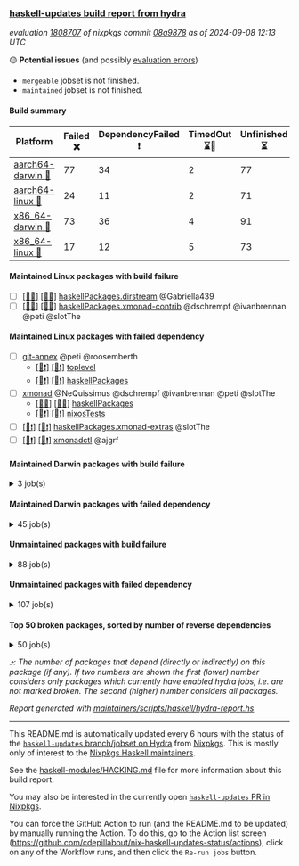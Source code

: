 ### [haskell-updates build report from hydra](https://hydra.nixos.org/jobset/nixpkgs/haskell-updates)
*evaluation [1808707](https://hydra.nixos.org/eval/1808707) of nixpkgs commit [08a9878](https://github.com/NixOS/nixpkgs/commits/08a9878b2318642580ad3f24d79387f318832824) as of 2024-09-08 12:13 UTC*

🟡 **Potential issues** (and possibly [evaluation errors](https://hydra.nixos.org/jobset/nixpkgs/haskell-updates))
  * `mergeable` jobset is not finished.
  * `maintained` jobset is not finished.

#### Build summary

 | Platform | Failed ❌ | DependencyFailed ❗ | TimedOut ⌛🚫 | Unfinished ⏳ | Success ✅ | 
 | --- | --- | --- | --- | --- | --- | 
 | [aarch64-darwin 🍏](https://hydra.nixos.org/eval/1808707?filter=.aarch64-darwin) | 77 | 34 | 2 | 77 | 6356 | 
 | [aarch64-linux 📱](https://hydra.nixos.org/eval/1808707?filter=.aarch64-linux) | 24 | 11 | 2 | 71 | 6504 | 
 | [x86_64-darwin 🍎](https://hydra.nixos.org/eval/1808707?filter=.x86_64-darwin) | 73 | 36 | 4 | 91 | 6354 | 
 | [x86_64-linux 🐧](https://hydra.nixos.org/eval/1808707?filter=.x86_64-linux) | 17 | 12 | 5 | 73 | 6547 | 
#### Maintained Linux packages with build failure
- [ ] [[📱❌]](https://hydra.nixos.org/build/271687691) [[🐧❌]](https://hydra.nixos.org/build/271687687) [haskellPackages.dirstream](https://hydra.nixos.org/eval/1808707?filter=haskellPackages.dirstream) @Gabriella439
- [ ] [[📱❌]](https://hydra.nixos.org/build/271469653) [[🐧❌]](https://hydra.nixos.org/build/271468611) [haskellPackages.xmonad-contrib](https://hydra.nixos.org/eval/1808707?filter=haskellPackages.xmonad-contrib) @dschrempf @ivanbrennan @peti @slotThe
#### Maintained Linux packages with failed dependency
- [ ] [git-annex](https://hydra.nixos.org/eval/1808707?filter=git-annex) @peti @roosemberth
  - [[📱❗]](https://hydra.nixos.org/build/271469977) [[🐧❗]](https://hydra.nixos.org/build/271469253) [toplevel](https://hydra.nixos.org/eval/1808707?filter=git-annex)
  - [[📱❗]](https://hydra.nixos.org/build/271471901) [[🐧❗]](https://hydra.nixos.org/build/271473175) [haskellPackages](https://hydra.nixos.org/eval/1808707?filter=haskellPackages.git-annex)
- [ ] [xmonad](https://hydra.nixos.org/eval/1808707?filter=xmonad) @NeQuissimus @dschrempf @ivanbrennan @peti @slotThe
  - [[📱✅]](https://hydra.nixos.org/build/271229737) [[🐧✅]](https://hydra.nixos.org/build/271243578) [haskellPackages](https://hydra.nixos.org/eval/1808707?filter=haskellPackages.xmonad)
  - [[📱❗]](https://hydra.nixos.org/build/271690544) [[🐧❗]](https://hydra.nixos.org/build/271690540) [nixosTests](https://hydra.nixos.org/eval/1808707?filter=nixosTests.xmonad)
- [ ] [[📱❗]](https://hydra.nixos.org/build/271471898) [[🐧❗]](https://hydra.nixos.org/build/271472752) [haskellPackages.xmonad-extras](https://hydra.nixos.org/eval/1808707?filter=haskellPackages.xmonad-extras) @slotThe
- [ ] [[📱❗]](https://hydra.nixos.org/build/271469127) [[🐧❗]](https://hydra.nixos.org/build/271469860) [xmonadctl](https://hydra.nixos.org/eval/1808707?filter=xmonadctl) @ajgrf
#### Maintained Darwin packages with build failure
<details><summary>3 job(s) </summary>

- [ ] [[🍏❌]](https://hydra.nixos.org/build/271687679) [[🍎❌]](https://hydra.nixos.org/build/271687666) [haskellPackages.dirstream](https://hydra.nixos.org/eval/1808707?filter=haskellPackages.dirstream) @Gabriella439
- [ ] [[🍏❌]](https://hydra.nixos.org/build/271538643) [[🍎❌]](https://hydra.nixos.org/build/271538639) [wstunnel](https://hydra.nixos.org/eval/1808707?filter=wstunnel) @NeverBehave @R-VdP
- [ ] [[🍏❌]](https://hydra.nixos.org/build/271472013) [[🍎❌]](https://hydra.nixos.org/build/271473890) [haskellPackages.xmonad-contrib](https://hydra.nixos.org/eval/1808707?filter=haskellPackages.xmonad-contrib) @dschrempf @ivanbrennan @peti @slotThe
</details>

#### Maintained Darwin packages with failed dependency
<details><summary>45 job(s) </summary>

- [ ] [cabal2nix](https://hydra.nixos.org/eval/1808707?filter=cabal2nix) @sternenseemann
  - [[🍏✅]](https://hydra.nixos.org/build/271670703) [[🍎✅]](https://hydra.nixos.org/build/271670680) [toplevel](https://hydra.nixos.org/eval/1808707?filter=cabal2nix)
  - [[🍏❗]](https://hydra.nixos.org/build/271469010) [[🍎✅]](https://hydra.nixos.org/build/271474621) [haskell.packages.ghc8107](https://hydra.nixos.org/eval/1808707?filter=haskell.packages.ghc8107.cabal2nix)
  - [[🍏❗]](https://hydra.nixos.org/build/271473652) [[🍎✅]](https://hydra.nixos.org/build/271468561) [haskell.packages.ghc902](https://hydra.nixos.org/eval/1808707?filter=haskell.packages.ghc902.cabal2nix)
  - [[🍏⏳]](https://hydra.nixos.org/build/271474317) [[🍎✅]](https://hydra.nixos.org/build/271470752) [haskell.packages.ghc925](https://hydra.nixos.org/eval/1808707?filter=haskell.packages.ghc925.cabal2nix)
  - [[🍏✅]](https://hydra.nixos.org/build/271468624) [[🍎✅]](https://hydra.nixos.org/build/271473217) [haskell.packages.ghc926](https://hydra.nixos.org/eval/1808707?filter=haskell.packages.ghc926.cabal2nix)
  - [[🍏✅]](https://hydra.nixos.org/build/271473741) [[🍎✅]](https://hydra.nixos.org/build/271473128) [haskell.packages.ghc927](https://hydra.nixos.org/eval/1808707?filter=haskell.packages.ghc927.cabal2nix)
  - [[🍏✅]](https://hydra.nixos.org/build/271474385) [[🍎✅]](https://hydra.nixos.org/build/271471704) [haskell.packages.ghc928](https://hydra.nixos.org/eval/1808707?filter=haskell.packages.ghc928.cabal2nix)
  - [[🍏✅]](https://hydra.nixos.org/build/271472302) [[🍎✅]](https://hydra.nixos.org/build/271471321) [haskell.packages.ghc945](https://hydra.nixos.org/eval/1808707?filter=haskell.packages.ghc945.cabal2nix)
  - [[🍏✅]](https://hydra.nixos.org/build/271474488) [[🍎✅]](https://hydra.nixos.org/build/271470519) [haskell.packages.ghc946](https://hydra.nixos.org/eval/1808707?filter=haskell.packages.ghc946.cabal2nix)
  - [[🍏✅]](https://hydra.nixos.org/build/271469843) [[🍎✅]](https://hydra.nixos.org/build/271474068) [haskell.packages.ghc947](https://hydra.nixos.org/eval/1808707?filter=haskell.packages.ghc947.cabal2nix)
  - [[🍏✅]](https://hydra.nixos.org/build/271470284) [[🍎✅]](https://hydra.nixos.org/build/271471574) [haskell.packages.ghc948](https://hydra.nixos.org/eval/1808707?filter=haskell.packages.ghc948.cabal2nix)
  - [[🍏✅]](https://hydra.nixos.org/build/271471250) [[🍎✅]](https://hydra.nixos.org/build/271472344) [haskell.packages.ghc963](https://hydra.nixos.org/eval/1808707?filter=haskell.packages.ghc963.cabal2nix)
  - [[🍏✅]](https://hydra.nixos.org/build/271473387) [[🍎✅]](https://hydra.nixos.org/build/271468786) [haskell.packages.ghc964](https://hydra.nixos.org/eval/1808707?filter=haskell.packages.ghc964.cabal2nix)
  - [[🍏✅]](https://hydra.nixos.org/build/271470015) [[🍎✅]](https://hydra.nixos.org/build/271472109) [haskell.packages.ghc965](https://hydra.nixos.org/eval/1808707?filter=haskell.packages.ghc965.cabal2nix)
  - [[🍏✅]](https://hydra.nixos.org/build/271472129) [[🍎✅]](https://hydra.nixos.org/build/271474273) [haskell.packages.ghc966](https://hydra.nixos.org/eval/1808707?filter=haskell.packages.ghc966.cabal2nix)
  - [[🍏✅]](https://hydra.nixos.org/build/271474283) [[🍎✅]](https://hydra.nixos.org/build/271473303) [haskell.packages.ghc981](https://hydra.nixos.org/eval/1808707?filter=haskell.packages.ghc981.cabal2nix)
  - [[🍏✅]](https://hydra.nixos.org/build/271472274) [[🍎✅]](https://hydra.nixos.org/build/271472427) [haskell.packages.ghc982](https://hydra.nixos.org/eval/1808707?filter=haskell.packages.ghc982.cabal2nix)
  - [[🍏✅]](https://hydra.nixos.org/build/271473143) [[🍎✅]](https://hydra.nixos.org/build/271474116) [haskellPackages](https://hydra.nixos.org/eval/1808707?filter=haskellPackages.cabal2nix)
- [ ] [[🍏❗]](https://hydra.nixos.org/build/271471222) [[🍎✅]](https://hydra.nixos.org/build/271473961) [elmPackages.elmi-to-json](https://hydra.nixos.org/eval/1808707?filter=elmPackages.elmi-to-json) @turboMaCk
- [ ] [git-annex](https://hydra.nixos.org/eval/1808707?filter=git-annex) @peti @roosemberth
  - [[🍏❗]](https://hydra.nixos.org/build/271471966) [[🍎❗]](https://hydra.nixos.org/build/271472573) [toplevel](https://hydra.nixos.org/eval/1808707?filter=git-annex)
  - [[🍏❗]](https://hydra.nixos.org/build/271471848) [[🍎❗]](https://hydra.nixos.org/build/271471095) [haskellPackages](https://hydra.nixos.org/eval/1808707?filter=haskellPackages.git-annex)
- [ ] [weeder](https://hydra.nixos.org/eval/1808707?filter=weeder) @maralorn
  - [[🍏❗]](https://hydra.nixos.org/build/271217956) [[🍎✅]](https://hydra.nixos.org/build/271223878) [haskell.packages.ghc8107](https://hydra.nixos.org/eval/1808707?filter=haskell.packages.ghc8107.weeder)
  - [[🍏❗]](https://hydra.nixos.org/build/271229056) [[🍎✅]](https://hydra.nixos.org/build/271226187) [haskell.packages.ghc902](https://hydra.nixos.org/eval/1808707?filter=haskell.packages.ghc902.weeder)
  - [[🍏✅]](https://hydra.nixos.org/build/271233681) [[🍎✅]](https://hydra.nixos.org/build/271240260) [haskell.packages.ghc925](https://hydra.nixos.org/eval/1808707?filter=haskell.packages.ghc925.weeder)
  - [[🍏✅]](https://hydra.nixos.org/build/271223528) [[🍎✅]](https://hydra.nixos.org/build/271242783) [haskell.packages.ghc926](https://hydra.nixos.org/eval/1808707?filter=haskell.packages.ghc926.weeder)
  - [[🍏✅]](https://hydra.nixos.org/build/271237945) [[🍎✅]](https://hydra.nixos.org/build/271233167) [haskell.packages.ghc927](https://hydra.nixos.org/eval/1808707?filter=haskell.packages.ghc927.weeder)
  - [[🍏✅]](https://hydra.nixos.org/build/271225808) [[🍎✅]](https://hydra.nixos.org/build/271219427) [haskell.packages.ghc928](https://hydra.nixos.org/eval/1808707?filter=haskell.packages.ghc928.weeder)
  - [[🍏✅]](https://hydra.nixos.org/build/271219216) [[🍎✅]](https://hydra.nixos.org/build/271224765) [haskell.packages.ghc945](https://hydra.nixos.org/eval/1808707?filter=haskell.packages.ghc945.weeder)
  - [[🍏✅]](https://hydra.nixos.org/build/271218201) [[🍎✅]](https://hydra.nixos.org/build/271218957) [haskell.packages.ghc946](https://hydra.nixos.org/eval/1808707?filter=haskell.packages.ghc946.weeder)
  - [[🍏✅]](https://hydra.nixos.org/build/271244651) [[🍎✅]](https://hydra.nixos.org/build/271222808) [haskell.packages.ghc947](https://hydra.nixos.org/eval/1808707?filter=haskell.packages.ghc947.weeder)
  - [[🍏✅]](https://hydra.nixos.org/build/271230244) [[🍎✅]](https://hydra.nixos.org/build/271224480) [haskell.packages.ghc948](https://hydra.nixos.org/eval/1808707?filter=haskell.packages.ghc948.weeder)
  - [[🍏✅]](https://hydra.nixos.org/build/271222589) [[🍎✅]](https://hydra.nixos.org/build/271227764) [haskell.packages.ghc963](https://hydra.nixos.org/eval/1808707?filter=haskell.packages.ghc963.weeder)
  - [[🍏✅]](https://hydra.nixos.org/build/271239470) [[🍎✅]](https://hydra.nixos.org/build/271242041) [haskell.packages.ghc964](https://hydra.nixos.org/eval/1808707?filter=haskell.packages.ghc964.weeder)
  - [[🍏✅]](https://hydra.nixos.org/build/271240778) [[🍎✅]](https://hydra.nixos.org/build/271236458) [haskell.packages.ghc965](https://hydra.nixos.org/eval/1808707?filter=haskell.packages.ghc965.weeder)
  - [[🍏✅]](https://hydra.nixos.org/build/271236562) [[🍎✅]](https://hydra.nixos.org/build/271243913) [haskell.packages.ghc966](https://hydra.nixos.org/eval/1808707?filter=haskell.packages.ghc966.weeder)
  - [[🍏✅]](https://hydra.nixos.org/build/271472941) [[🍎✅]](https://hydra.nixos.org/build/271472569) [haskell.packages.ghc981](https://hydra.nixos.org/eval/1808707?filter=haskell.packages.ghc981.weeder)
  - [[🍏✅]](https://hydra.nixos.org/build/271470891) [[🍎✅]](https://hydra.nixos.org/build/271470581) [haskell.packages.ghc982](https://hydra.nixos.org/eval/1808707?filter=haskell.packages.ghc982.weeder)
  - [[🍏✅]](https://hydra.nixos.org/build/271222577) [[🍎✅]](https://hydra.nixos.org/build/271244472) [haskellPackages](https://hydra.nixos.org/eval/1808707?filter=haskellPackages.weeder)
- [ ] [xmonad](https://hydra.nixos.org/eval/1808707?filter=xmonad) @NeQuissimus @dschrempf @ivanbrennan @peti @slotThe
  - [[🍏✅]](https://hydra.nixos.org/build/271239733) [[🍎✅]](https://hydra.nixos.org/build/271231944) [haskellPackages](https://hydra.nixos.org/eval/1808707?filter=haskellPackages.xmonad)
  - [[🍏⏳]](https://hydra.nixos.org/build/271690545) [[🍎❗]](https://hydra.nixos.org/build/271690543) [nixosTests](https://hydra.nixos.org/eval/1808707?filter=nixosTests.xmonad)
- [ ] [[🍏❗]](https://hydra.nixos.org/build/271470917) [[🍎❗]](https://hydra.nixos.org/build/271469734) [xmonadctl](https://hydra.nixos.org/eval/1808707?filter=xmonadctl) @ajgrf
</details>

#### Unmaintained packages with build failure
<details><summary>88 job(s) </summary>

- [ ] [[🍏✅]](https://hydra.nixos.org/build/271219233) [[📱✅]](https://hydra.nixos.org/build/271240604) [[🍎❌]](https://hydra.nixos.org/build/271244176) [[🐧✅]](https://hydra.nixos.org/build/271229033) [haskellPackages.iconv](https://hydra.nixos.org/eval/1808707?filter=haskellPackages.iconv)  ⤴️ 4 | 16
- [ ] [[🍏❌]](https://hydra.nixos.org/build/271227241) [[📱✅]](https://hydra.nixos.org/build/271226383) [[🍎❌]](https://hydra.nixos.org/build/271234868) [[🐧✅]](https://hydra.nixos.org/build/271218869) [haskellPackages.llvm-tf](https://hydra.nixos.org/eval/1808707?filter=haskellPackages.llvm-tf)  ⤴️ 3 | 6
- [ ] [[🍏❌]](https://hydra.nixos.org/build/271237880) [[📱✅]](https://hydra.nixos.org/build/271227210) [[🍎❌]](https://hydra.nixos.org/build/271238369) [[🐧✅]](https://hydra.nixos.org/build/271220320) [haskellPackages.pipes-zlib](https://hydra.nixos.org/eval/1808707?filter=haskellPackages.pipes-zlib)  ⤴️ 2 | 8
- [ ] [[🍏❌]](https://hydra.nixos.org/build/271236955) [[📱✅]](https://hydra.nixos.org/build/271218801) [[🍎❌]](https://hydra.nixos.org/build/271227276) [[🐧✅]](https://hydra.nixos.org/build/271231653) [haskellPackages.lbfgs](https://hydra.nixos.org/eval/1808707?filter=haskellPackages.lbfgs)  ⤴️ 2 | 3
- [ ] [[🍏❌]](https://hydra.nixos.org/build/271243692) [[📱✅]](https://hydra.nixos.org/build/271223221) [[🍎❌]](https://hydra.nixos.org/build/271229721) [[🐧✅]](https://hydra.nixos.org/build/271219993) [haskellPackages.HsSyck](https://hydra.nixos.org/eval/1808707?filter=haskellPackages.HsSyck)  ⤴️ 1 | 10
- [ ] [[🍏✅]](https://hydra.nixos.org/build/271239265) [[📱✅]](https://hydra.nixos.org/build/271230757) [[🍎❌]](https://hydra.nixos.org/build/271232961) [[🐧⌛🚫]](https://hydra.nixos.org/build/271219100) [haskellPackages.invertible](https://hydra.nixos.org/eval/1808707?filter=haskellPackages.invertible)  ⤴️ 1 | 5
- [ ] [[🍏❌]](https://hydra.nixos.org/build/271237658) [[📱✅]](https://hydra.nixos.org/build/271240134) [[🍎❌]](https://hydra.nixos.org/build/271220558) [[🐧✅]](https://hydra.nixos.org/build/271227649) [haskellPackages.error-codes](https://hydra.nixos.org/eval/1808707?filter=haskellPackages.error-codes)  ⤴️ 1 | 3
- [ ] [[🍏❌]](https://hydra.nixos.org/build/271687671) [[📱❌]](https://hydra.nixos.org/build/271687683) [[🍎❌]](https://hydra.nixos.org/build/271687674) [[🐧❌]](https://hydra.nixos.org/build/271687697) [haskellPackages.anansi](https://hydra.nixos.org/eval/1808707?filter=haskellPackages.anansi)  ⤴️ 1 | 2
- [ ] [[🍏❌]](https://hydra.nixos.org/build/271236293) [[📱✅]](https://hydra.nixos.org/build/271235199) [[🍎❌]](https://hydra.nixos.org/build/271226708) [[🐧✅]](https://hydra.nixos.org/build/271238920) [haskellPackages.posix-socket](https://hydra.nixos.org/eval/1808707?filter=haskellPackages.posix-socket)  ⤴️ 1 | 2
- [ ] [[🍏❌]](https://hydra.nixos.org/build/271225889) [[📱✅]](https://hydra.nixos.org/build/271225502) [[🍎❌]](https://hydra.nixos.org/build/271244019) [[🐧✅]](https://hydra.nixos.org/build/271244178) [haskellPackages.rawfilepath](https://hydra.nixos.org/eval/1808707?filter=haskellPackages.rawfilepath)  ⤴️ 1 | 2
- [ ] [[🍏❌]](https://hydra.nixos.org/build/271471956) [[📱✅]](https://hydra.nixos.org/build/271472250) [[🍎❌]](https://hydra.nixos.org/build/271472065) [[🐧✅]](https://hydra.nixos.org/build/271473717) [haskellPackages.gi-gdkx11](https://hydra.nixos.org/eval/1808707?filter=haskellPackages.gi-gdkx11)  ⤴️ 1 | 1
- [ ] [[🍏❌]](https://hydra.nixos.org/build/271233153) [[📱❌]](https://hydra.nixos.org/build/271217622) [[🍎✅]](https://hydra.nixos.org/build/271240823) [[🐧✅]](https://hydra.nixos.org/build/271221216) [haskellPackages.nlopt-haskell](https://hydra.nixos.org/eval/1808707?filter=haskellPackages.nlopt-haskell)  ⤴️ 1 | 1
- [ ] [[🍏❌]](https://hydra.nixos.org/build/271228557) [[📱✅]](https://hydra.nixos.org/build/271228505) [[🍎❌]](https://hydra.nixos.org/build/271229790) [[🐧✅]](https://hydra.nixos.org/build/271222130) [haskellPackages.openal-ffi](https://hydra.nixos.org/eval/1808707?filter=haskellPackages.openal-ffi)  ⤴️ 1 | 1
- [ ] [[🍏❌]](https://hydra.nixos.org/build/271474556) [[📱❌]](https://hydra.nixos.org/build/271472022) [[🍎❌]](https://hydra.nixos.org/build/271471426) [[🐧❌]](https://hydra.nixos.org/build/271470886) [haskellPackages.si-timers](https://hydra.nixos.org/eval/1808707?filter=haskellPackages.si-timers)  ⤴️ 1 | 1
- [ ] [[🍎❌]](https://hydra.nixos.org/build/271225299) [[🐧✅]](https://hydra.nixos.org/build/271240213) [haskellPackages.swisstable](https://hydra.nixos.org/eval/1808707?filter=haskellPackages.swisstable)  ⤴️ 1 | 1
- [ ] [[🍏❌]](https://hydra.nixos.org/build/271226466) [[📱✅]](https://hydra.nixos.org/build/271230687) [[🍎❌]](https://hydra.nixos.org/build/271241104) [[🐧✅]](https://hydra.nixos.org/build/271218343) [haskellPackages.sym](https://hydra.nixos.org/eval/1808707?filter=haskellPackages.sym)  ⤴️ 1 | 1
- [ ] [[🍏❌]](https://hydra.nixos.org/build/271233438) [[📱✅]](https://hydra.nixos.org/build/271226277) [[🍎❌]](https://hydra.nixos.org/build/271221475) [[🐧✅]](https://hydra.nixos.org/build/271221807) [haskellPackages.libxml-sax](https://hydra.nixos.org/eval/1808707?filter=haskellPackages.libxml-sax)  ⤴️ 0 | 21
- [ ] [[🍏✅]](https://hydra.nixos.org/build/271239348) [[📱❌]](https://hydra.nixos.org/build/271223449) [[🍎✅]](https://hydra.nixos.org/build/271242202) [[🐧✅]](https://hydra.nixos.org/build/271225932) [haskellPackages.freetype2](https://hydra.nixos.org/eval/1808707?filter=haskellPackages.freetype2)  ⤴️ 0 | 12
- [ ] [[🍏❌]](https://hydra.nixos.org/build/271230943) [[📱❌]](https://hydra.nixos.org/build/271224184) [[🍎✅]](https://hydra.nixos.org/build/271244194) [[🐧✅]](https://hydra.nixos.org/build/271238878) [haskellPackages.hw-simd](https://hydra.nixos.org/eval/1808707?filter=haskellPackages.hw-simd)  ⤴️ 0 | 9
- [ ] [[🍏❌]](https://hydra.nixos.org/build/271244673) [[📱✅]](https://hydra.nixos.org/build/271243435) [[🍎❌]](https://hydra.nixos.org/build/271240838) [[🐧✅]](https://hydra.nixos.org/build/271244303) [haskellPackages.bytestring-encoding](https://hydra.nixos.org/eval/1808707?filter=haskellPackages.bytestring-encoding)  ⤴️ 0 | 6
- [ ] [[🍏❌]](https://hydra.nixos.org/build/271226748) [[📱✅]](https://hydra.nixos.org/build/271218572) [[🍎✅]](https://hydra.nixos.org/build/271241189) [[🐧✅]](https://hydra.nixos.org/build/271240602) [haskellPackages.rdtsc](https://hydra.nixos.org/eval/1808707?filter=haskellPackages.rdtsc)  ⤴️ 0 | 4
- [ ] [[🍏❌]](https://hydra.nixos.org/build/271218734) [[📱✅]](https://hydra.nixos.org/build/271217455) [[🍎✅]](https://hydra.nixos.org/build/271221503) [[🐧✅]](https://hydra.nixos.org/build/271218795) [haskellPackages.folds](https://hydra.nixos.org/eval/1808707?filter=haskellPackages.folds)  ⤴️ 0 | 3
- [ ] [[🍏❌]](https://hydra.nixos.org/build/271230458) [[📱✅]](https://hydra.nixos.org/build/271235318) [[🍎✅]](https://hydra.nixos.org/build/271234054) [[🐧✅]](https://hydra.nixos.org/build/271235303) [haskellPackages.bindings-levmar](https://hydra.nixos.org/eval/1808707?filter=haskellPackages.bindings-levmar)  ⤴️ 0 | 2
- [ ] [[🍏❌]](https://hydra.nixos.org/build/271233588) [[📱✅]](https://hydra.nixos.org/build/271224705) [[🍎✅]](https://hydra.nixos.org/build/271235853) [[🐧✅]](https://hydra.nixos.org/build/271239283) [haskellPackages.rocksdb-haskell](https://hydra.nixos.org/eval/1808707?filter=haskellPackages.rocksdb-haskell)  ⤴️ 0 | 2
- [ ] [[🍏❌]](https://hydra.nixos.org/build/271470050) [[📱✅]](https://hydra.nixos.org/build/271471991) [[🍎❌]](https://hydra.nixos.org/build/271474064) [[🐧✅]](https://hydra.nixos.org/build/271471550) [haskellPackages.HsHTSLib](https://hydra.nixos.org/eval/1808707?filter=haskellPackages.HsHTSLib)  ⤴️ 0 | 1
- [ ] [[🍏✅]](https://hydra.nixos.org/build/271474478) [[📱❌]](https://hydra.nixos.org/build/271471298) [[🍎❌]](https://hydra.nixos.org/build/271470337) [[🐧✅]](https://hydra.nixos.org/build/271468965) [haskellPackages.dhscanner-ast](https://hydra.nixos.org/eval/1808707?filter=haskellPackages.dhscanner-ast)  ⤴️ 0 | 1
- [ ] [[🍏❌]](https://hydra.nixos.org/build/271233289) [[📱✅]](https://hydra.nixos.org/build/271243593) [[🍎❌]](https://hydra.nixos.org/build/271242447) [[🐧✅]](https://hydra.nixos.org/build/271225870) [haskellPackages.hamid](https://hydra.nixos.org/eval/1808707?filter=haskellPackages.hamid)  ⤴️ 0 | 1
- [ ] [[🍏✅]](https://hydra.nixos.org/build/271224401) [[📱✅]](https://hydra.nixos.org/build/271223138) [[🍎❌]](https://hydra.nixos.org/build/271243888) [[🐧✅]](https://hydra.nixos.org/build/271232334) [haskellPackages.hmatrix-morpheus](https://hydra.nixos.org/eval/1808707?filter=haskellPackages.hmatrix-morpheus)  ⤴️ 0 | 1
- [ ] [[🍏❌]](https://hydra.nixos.org/build/271222208) [[📱✅]](https://hydra.nixos.org/build/271221762) [[🍎❌]](https://hydra.nixos.org/build/271240012) [[🐧✅]](https://hydra.nixos.org/build/271228939) [haskellPackages.huckleberry](https://hydra.nixos.org/eval/1808707?filter=haskellPackages.huckleberry)  ⤴️ 0 | 1
- [ ] [[🍏❌]](https://hydra.nixos.org/build/271221928) [[📱✅]](https://hydra.nixos.org/build/271231832) [[🍎❌]](https://hydra.nixos.org/build/271234905) [[🐧✅]](https://hydra.nixos.org/build/271225191) [haskellPackages.om-time](https://hydra.nixos.org/eval/1808707?filter=haskellPackages.om-time)  ⤴️ 0 | 1
- [ ] [[🍏❌]](https://hydra.nixos.org/build/271468995) [[📱❌]](https://hydra.nixos.org/build/271469789) [[🍎❌]](https://hydra.nixos.org/build/271469387) [[🐧❌]](https://hydra.nixos.org/build/271469900) [haskellPackages.propeller](https://hydra.nixos.org/eval/1808707?filter=haskellPackages.propeller)  ⤴️ 0 | 1
- [ ] [[🍏❌]](https://hydra.nixos.org/build/271241596) [[📱✅]](https://hydra.nixos.org/build/271230716) [[🍎❌]](https://hydra.nixos.org/build/271231766) [[🐧✅]](https://hydra.nixos.org/build/271234180) [haskellPackages.select](https://hydra.nixos.org/eval/1808707?filter=haskellPackages.select)  ⤴️ 0 | 1
- [ ] [[🍏❌]](https://hydra.nixos.org/build/271473281) [[📱❌]](https://hydra.nixos.org/build/271472232) [[🍎❌]](https://hydra.nixos.org/build/271469282) [[🐧❌]](https://hydra.nixos.org/build/271469622) [haskellPackages.strict-stm](https://hydra.nixos.org/eval/1808707?filter=haskellPackages.strict-stm)  ⤴️ 0 | 1
- [ ] [[🍏❌]](https://hydra.nixos.org/build/271217752) [[📱✅]](https://hydra.nixos.org/build/271218592) [[🍎❌]](https://hydra.nixos.org/build/271236917) [[🐧✅]](https://hydra.nixos.org/build/271223943) [haskellPackages.sysinfo](https://hydra.nixos.org/eval/1808707?filter=haskellPackages.sysinfo)  ⤴️ 0 | 1
- [ ] [[🍏❌]](https://hydra.nixos.org/build/271474296) [[📱❌]](https://hydra.nixos.org/build/271471119) [[🍎❌]](https://hydra.nixos.org/build/271469549) [[🐧❌]](https://hydra.nixos.org/build/271473424) [haskellPackages.typed-session-state-algorithm](https://hydra.nixos.org/eval/1808707?filter=haskellPackages.typed-session-state-algorithm)  ⤴️ 0 | 1
- [ ] [[🍏✅]](https://hydra.nixos.org/build/271229705) [[📱✅]](https://hydra.nixos.org/build/271222051) [[🍎❌]](https://hydra.nixos.org/build/271236888) [[🐧✅]](https://hydra.nixos.org/build/271230672) [haskellPackages.FractalArt](https://hydra.nixos.org/eval/1808707?filter=haskellPackages.FractalArt) 
- [ ] [[🍏❌]](https://hydra.nixos.org/build/271220150) [[📱❌]](https://hydra.nixos.org/build/271242611) [[🍎✅]](https://hydra.nixos.org/build/271217945) [[🐧✅]](https://hydra.nixos.org/build/271236665) [haskellPackages.GOST34112012-Hash](https://hydra.nixos.org/eval/1808707?filter=haskellPackages.GOST34112012-Hash) 
- [ ] [[🍏✅]](https://hydra.nixos.org/build/271231533) [[📱❌]](https://hydra.nixos.org/build/271238011) [[🍎✅]](https://hydra.nixos.org/build/271224609) [[🐧✅]](https://hydra.nixos.org/build/271223245) [haskellPackages.HsASA](https://hydra.nixos.org/eval/1808707?filter=haskellPackages.HsASA) 
- [ ] [[🍏❌]](https://hydra.nixos.org/build/271235588) [[🍎❌]](https://hydra.nixos.org/build/271218471) [haskellPackages.barbly](https://hydra.nixos.org/eval/1808707?filter=haskellPackages.barbly) 
- [ ] [[🍏❌]](https://hydra.nixos.org/build/271469182) [[📱❌]](https://hydra.nixos.org/build/271473425) [[🍎❌]](https://hydra.nixos.org/build/271474160) [[🐧❌]](https://hydra.nixos.org/build/271472862) [haskellPackages.cabal-add](https://hydra.nixos.org/eval/1808707?filter=haskellPackages.cabal-add) 
- [ ] [[🍏❌]](https://hydra.nixos.org/build/271687574) [[📱❌]](https://hydra.nixos.org/build/271687573) [[🍎❌]](https://hydra.nixos.org/build/271687554) [[🐧❌]](https://hydra.nixos.org/build/271687546) [haskellPackages.clash-multisignal](https://hydra.nixos.org/eval/1808707?filter=haskellPackages.clash-multisignal) 
- [ ] [[🍏❌]](https://hydra.nixos.org/build/271687547) [[📱⏳]](https://hydra.nixos.org/build/271687535) [[🍎❌]](https://hydra.nixos.org/build/271687559) [[🐧❌]](https://hydra.nixos.org/build/271687565) [haskellPackages.clash-prelude-quickcheck](https://hydra.nixos.org/eval/1808707?filter=haskellPackages.clash-prelude-quickcheck) 
- [ ] [[🍏⏳]](https://hydra.nixos.org/build/271687516) [[📱⏳]](https://hydra.nixos.org/build/271687517) [[🍎❌]](https://hydra.nixos.org/build/271687527) [[🐧❌]](https://hydra.nixos.org/build/271687524) [haskellPackages.clash-systemverilog](https://hydra.nixos.org/eval/1808707?filter=haskellPackages.clash-systemverilog) 
- [ ] [[🍏❌]](https://hydra.nixos.org/build/271687575) [[📱❌]](https://hydra.nixos.org/build/271687548) [[🍎❌]](https://hydra.nixos.org/build/271687519) [[🐧❌]](https://hydra.nixos.org/build/271687540) [haskellPackages.clash-verilog](https://hydra.nixos.org/eval/1808707?filter=haskellPackages.clash-verilog) 
- [ ] [[🍏❌]](https://hydra.nixos.org/build/271687553) [[📱❌]](https://hydra.nixos.org/build/271687518) [[🍎❌]](https://hydra.nixos.org/build/271687528) [[🐧❌]](https://hydra.nixos.org/build/271687532) [haskellPackages.clash-vhdl](https://hydra.nixos.org/eval/1808707?filter=haskellPackages.clash-vhdl) 
- [ ] [[🍏❌]](https://hydra.nixos.org/build/271687579) [[📱❌]](https://hydra.nixos.org/build/271687525) [[🍎❌]](https://hydra.nixos.org/build/271687545) [[🐧❌]](https://hydra.nixos.org/build/271687576) [haskellPackages.clashilator](https://hydra.nixos.org/eval/1808707?filter=haskellPackages.clashilator) 
- [ ] [[🍏❌]](https://hydra.nixos.org/build/271238149) [[📱✅]](https://hydra.nixos.org/build/271225083) [[🍎❌]](https://hydra.nixos.org/build/271240840) [[🐧✅]](https://hydra.nixos.org/build/271226105) [haskellPackages.demangler](https://hydra.nixos.org/eval/1808707?filter=haskellPackages.demangler) 
- [ ] [[🍏❌]](https://hydra.nixos.org/build/271241841) [[📱✅]](https://hydra.nixos.org/build/271227047) [[🍎❌]](https://hydra.nixos.org/build/271227220) [[🐧✅]](https://hydra.nixos.org/build/271234357) [haskellPackages.epub-metadata](https://hydra.nixos.org/eval/1808707?filter=haskellPackages.epub-metadata) 
- [ ] [[🍏❌]](https://hydra.nixos.org/build/271217432) [[📱✅]](https://hydra.nixos.org/build/271232871) [[🍎✅]](https://hydra.nixos.org/build/271219677) [[🐧✅]](https://hydra.nixos.org/build/271240062) [haskellPackages.executable-hash](https://hydra.nixos.org/eval/1808707?filter=haskellPackages.executable-hash) 
- [ ] [[🍏❌]](https://hydra.nixos.org/build/271242886) [[📱✅]](https://hydra.nixos.org/build/271216832) [[🍎❌]](https://hydra.nixos.org/build/271238776) [[🐧✅]](https://hydra.nixos.org/build/271228747) [haskellPackages.exinst-base](https://hydra.nixos.org/eval/1808707?filter=haskellPackages.exinst-base) 
- [ ] [[🍏❌]](https://hydra.nixos.org/build/271217765) [[📱✅]](https://hydra.nixos.org/build/271222438) [[🍎❌]](https://hydra.nixos.org/build/271227569) [[🐧✅]](https://hydra.nixos.org/build/271240842) [haskellPackages.fudgets](https://hydra.nixos.org/eval/1808707?filter=haskellPackages.fudgets) 
- [ ] [[🍏❌]](https://hydra.nixos.org/build/271470420) [[📱✅]](https://hydra.nixos.org/build/271469921) [[🍎❌]](https://hydra.nixos.org/build/271473223) [[🐧✅]](https://hydra.nixos.org/build/271471283) [haskellPackages.genvalidity-dirforest](https://hydra.nixos.org/eval/1808707?filter=haskellPackages.genvalidity-dirforest) 
- [ ] [[🍏❌]](https://hydra.nixos.org/build/271469270) [[🍎❌]](https://hydra.nixos.org/build/271469917) [haskellPackages.gi-gtkosxapplication](https://hydra.nixos.org/eval/1808707?filter=haskellPackages.gi-gtkosxapplication) 
- [ ] [[🍏❌]](https://hydra.nixos.org/build/271238258) [[🍎❌]](https://hydra.nixos.org/build/271231601) [haskellPackages.gtk-mac-integration](https://hydra.nixos.org/eval/1808707?filter=haskellPackages.gtk-mac-integration) 
- [ ] [[🍏❌]](https://hydra.nixos.org/build/271221302) [[📱✅]](https://hydra.nixos.org/build/271239525) [[🍎❌]](https://hydra.nixos.org/build/271231337) [[🐧✅]](https://hydra.nixos.org/build/271217452) [haskellPackages.gtk-traymanager](https://hydra.nixos.org/eval/1808707?filter=haskellPackages.gtk-traymanager) 
- [ ] [[🍏❌]](https://hydra.nixos.org/build/271236576) [[🍎❌]](https://hydra.nixos.org/build/271219910) [haskellPackages.gtk3-mac-integration](https://hydra.nixos.org/eval/1808707?filter=haskellPackages.gtk3-mac-integration) 
- [ ] [[🍏❌]](https://hydra.nixos.org/build/271241034) [[📱✅]](https://hydra.nixos.org/build/271220731) [[🍎❌]](https://hydra.nixos.org/build/271226808) [[🐧✅]](https://hydra.nixos.org/build/271239959) [haskellPackages.hdf5-lite](https://hydra.nixos.org/eval/1808707?filter=haskellPackages.hdf5-lite) 
- [ ] [[🍏❌]](https://hydra.nixos.org/build/271242846) [[📱✅]](https://hydra.nixos.org/build/271227313) [[🍎❌]](https://hydra.nixos.org/build/271219883) [[🐧✅]](https://hydra.nixos.org/build/271228622) [haskellPackages.highlight](https://hydra.nixos.org/eval/1808707?filter=haskellPackages.highlight) 
- [ ] [[🍏❌]](https://hydra.nixos.org/build/271469635) [[📱❌]](https://hydra.nixos.org/build/271473043) [[🍎❌]](https://hydra.nixos.org/build/271471123) [[🐧❌]](https://hydra.nixos.org/build/271473352) [haskellPackages.hs-asapo](https://hydra.nixos.org/eval/1808707?filter=haskellPackages.hs-asapo) 
- [ ] [[🍏❌]](https://hydra.nixos.org/build/271237981) [[📱✅]](https://hydra.nixos.org/build/271231709) [[🍎❌]](https://hydra.nixos.org/build/271226924) [[🐧✅]](https://hydra.nixos.org/build/271237497) [haskellPackages.hunspell-hs](https://hydra.nixos.org/eval/1808707?filter=haskellPackages.hunspell-hs) 
- [ ] [[🍏❌]](https://hydra.nixos.org/build/271223427) [[📱✅]](https://hydra.nixos.org/build/271230369) [[🍎❌]](https://hydra.nixos.org/build/271224439) [[🐧✅]](https://hydra.nixos.org/build/271233234) [haskellPackages.interprocess](https://hydra.nixos.org/eval/1808707?filter=haskellPackages.interprocess) 
- [ ] [[🍏❌]](https://hydra.nixos.org/build/271217160) [[📱✅]](https://hydra.nixos.org/build/271236326) [[🍎✅]](https://hydra.nixos.org/build/271233928) [[🐧✅]](https://hydra.nixos.org/build/271239584) [haskellPackages.leveldb-haskell-fork](https://hydra.nixos.org/eval/1808707?filter=haskellPackages.leveldb-haskell-fork) 
- [ ] [[🍏✅]](https://hydra.nixos.org/build/271231551) [[📱✅]](https://hydra.nixos.org/build/271238664) [[🍎❌]](https://hydra.nixos.org/build/271218107) [[🐧✅]](https://hydra.nixos.org/build/271230275) [haskellPackages.linear-tests](https://hydra.nixos.org/eval/1808707?filter=haskellPackages.linear-tests) 
- [ ] [[🍏❌]](https://hydra.nixos.org/build/271222658) [[📱✅]](https://hydra.nixos.org/build/271230262) [[🍎❌]](https://hydra.nixos.org/build/271241599) [[🐧✅]](https://hydra.nixos.org/build/271218582) [haskellPackages.memzero](https://hydra.nixos.org/eval/1808707?filter=haskellPackages.memzero) 
- [ ] [[🍏❌]](https://hydra.nixos.org/build/271473915) [[📱✅]](https://hydra.nixos.org/build/271468967) [[🍎❌]](https://hydra.nixos.org/build/271468761) [[🐧✅]](https://hydra.nixos.org/build/271469311) [haskellPackages.nix-serve-ng](https://hydra.nixos.org/eval/1808707?filter=haskellPackages.nix-serve-ng) 
- [ ] [[🍏❌]](https://hydra.nixos.org/build/271472962) [[📱✅]](https://hydra.nixos.org/build/271471968) [[🍎❌]](https://hydra.nixos.org/build/271470145) [[🐧✅]](https://hydra.nixos.org/build/271471415) [haskellPackages.persistent-pagination](https://hydra.nixos.org/eval/1808707?filter=haskellPackages.persistent-pagination) 
- [ ] [[🍏❌]](https://hydra.nixos.org/build/271472307) [[📱✅]](https://hydra.nixos.org/build/271469431) [[🍎❌]](https://hydra.nixos.org/build/271474465) [[🐧✅]](https://hydra.nixos.org/build/271469374) [haskellPackages.phatsort](https://hydra.nixos.org/eval/1808707?filter=haskellPackages.phatsort) 
- [ ] [[🍏❌]](https://hydra.nixos.org/build/271241955) [[📱✅]](https://hydra.nixos.org/build/271234197) [[🍎❌]](https://hydra.nixos.org/build/271218822) [[🐧✅]](https://hydra.nixos.org/build/271237834) [haskellPackages.ping-wrapper](https://hydra.nixos.org/eval/1808707?filter=haskellPackages.ping-wrapper) 
- [ ] [[🍏❌]](https://hydra.nixos.org/build/271242092) [[📱✅]](https://hydra.nixos.org/build/271239707) [[🍎❌]](https://hydra.nixos.org/build/271216793) [[🐧✅]](https://hydra.nixos.org/build/271224781) [haskellPackages.posix-timer](https://hydra.nixos.org/eval/1808707?filter=haskellPackages.posix-timer) 
- [ ] [[🍏❌]](https://hydra.nixos.org/build/271470777) [[📱✅]](https://hydra.nixos.org/build/271471652) [[🍎✅]](https://hydra.nixos.org/build/271471805) [[🐧✅]](https://hydra.nixos.org/build/271470931) [haskellPackages.postgrest](https://hydra.nixos.org/eval/1808707?filter=haskellPackages.postgrest) 
- [ ] [[🍏⏳]](https://hydra.nixos.org/build/271469444) [[📱✅]](https://hydra.nixos.org/build/271470441) [[🍎❌]](https://hydra.nixos.org/build/271468945) [[🐧✅]](https://hydra.nixos.org/build/271472614) [haskellPackages.powerqueue-distributed](https://hydra.nixos.org/eval/1808707?filter=haskellPackages.powerqueue-distributed) 
- [ ] [[🍏❌]](https://hydra.nixos.org/build/271221537) [[📱✅]](https://hydra.nixos.org/build/271219460) [[🍎❌]](https://hydra.nixos.org/build/271227516) [[🐧✅]](https://hydra.nixos.org/build/271233201) [haskellPackages.procex](https://hydra.nixos.org/eval/1808707?filter=haskellPackages.procex) 
- [ ] [[🍏❌]](https://hydra.nixos.org/build/271240942) [[📱✅]](https://hydra.nixos.org/build/271227312) [[🍎❌]](https://hydra.nixos.org/build/271221847) [[🐧✅]](https://hydra.nixos.org/build/271219942) [haskellPackages.pthread](https://hydra.nixos.org/eval/1808707?filter=haskellPackages.pthread) 
- [ ] [[🍏❌]](https://hydra.nixos.org/build/271227944) [[📱✅]](https://hydra.nixos.org/build/271241362) [[🍎✅]](https://hydra.nixos.org/build/271226452) [[🐧✅]](https://hydra.nixos.org/build/271238133) [haskellPackages.rdtsc-enolan](https://hydra.nixos.org/eval/1808707?filter=haskellPackages.rdtsc-enolan) 
- [ ] [[🍏❌]](https://hydra.nixos.org/build/271473330) [[📱✅]](https://hydra.nixos.org/build/271473928) [[🍎❌]](https://hydra.nixos.org/build/271471445) [[🐧⏳]](https://hydra.nixos.org/build/271470021) [haskellPackages.sandwich-webdriver](https://hydra.nixos.org/eval/1808707?filter=haskellPackages.sandwich-webdriver) 
- [ ] [[🍏✅]](https://hydra.nixos.org/build/271238828) [[📱✅]](https://hydra.nixos.org/build/271217547) [[🍎❌]](https://hydra.nixos.org/build/271217572) [[🐧✅]](https://hydra.nixos.org/build/271230360) [haskellPackages.shared-memory](https://hydra.nixos.org/eval/1808707?filter=haskellPackages.shared-memory) 
- [ ] [[🍏❌]](https://hydra.nixos.org/build/271243374) [[📱✅]](https://hydra.nixos.org/build/271240747) [[🍎✅]](https://hydra.nixos.org/build/271239022) [[🐧⌛🚫]](https://hydra.nixos.org/build/271236109) [haskellPackages.significant-figures](https://hydra.nixos.org/eval/1808707?filter=haskellPackages.significant-figures) 
- [ ] [[🍏✅]](https://hydra.nixos.org/build/271219657) [[📱❌]](https://hydra.nixos.org/build/271222107) [[🍎✅]](https://hydra.nixos.org/build/271242074) [[🐧✅]](https://hydra.nixos.org/build/271244060) [haskellPackages.simdutf](https://hydra.nixos.org/eval/1808707?filter=haskellPackages.simdutf) 
- [ ] [[🍏❌]](https://hydra.nixos.org/build/271471221) [[📱❌]](https://hydra.nixos.org/build/271470749) [[🍎❌]](https://hydra.nixos.org/build/271472054) [[🐧❌]](https://hydra.nixos.org/build/271468612) [haskellPackages.strict-mvar](https://hydra.nixos.org/eval/1808707?filter=haskellPackages.strict-mvar) 
- [ ] [[🍏❌]](https://hydra.nixos.org/build/271219734) [[📱✅]](https://hydra.nixos.org/build/271237744) [[🍎✅]](https://hydra.nixos.org/build/271237585) [[🐧✅]](https://hydra.nixos.org/build/271233327) [haskellPackages.symbolize](https://hydra.nixos.org/eval/1808707?filter=haskellPackages.symbolize) 
- [ ] [[🍏❌]](https://hydra.nixos.org/build/271472110) [[📱✅]](https://hydra.nixos.org/build/271473241) [[🍎❌]](https://hydra.nixos.org/build/271472853) [[🐧✅]](https://hydra.nixos.org/build/271473866) [haskellPackages.tailfile-hinotify](https://hydra.nixos.org/eval/1808707?filter=haskellPackages.tailfile-hinotify) 
- [ ] [[📱❌]](https://hydra.nixos.org/build/271241004) [[🐧✅]](https://hydra.nixos.org/build/271223442) [haskellPackages.tasty-papi](https://hydra.nixos.org/eval/1808707?filter=haskellPackages.tasty-papi) 
- [ ] [[🍏❌]](https://hydra.nixos.org/build/271474428) [[📱❌]](https://hydra.nixos.org/build/271474746) [[🍎❌]](https://hydra.nixos.org/build/271474617) [[🐧⏳]](https://hydra.nixos.org/build/271474220) [haskellPackages.tiktoken](https://hydra.nixos.org/eval/1808707?filter=haskellPackages.tiktoken) 
- [ ] [[🍏❌]](https://hydra.nixos.org/build/271473021) [[📱❌]](https://hydra.nixos.org/build/271469765) [[🍎❌]](https://hydra.nixos.org/build/271470795) [[🐧❌]](https://hydra.nixos.org/build/271471827) [haskellPackages.uncertain](https://hydra.nixos.org/eval/1808707?filter=haskellPackages.uncertain) 
- [ ] [[🍏❌]](https://hydra.nixos.org/build/271230890) [[📱✅]](https://hydra.nixos.org/build/271223288) [[🍎✅]](https://hydra.nixos.org/build/271243633) [[🐧✅]](https://hydra.nixos.org/build/271237991) [haskellPackages.unix-simple](https://hydra.nixos.org/eval/1808707?filter=haskellPackages.unix-simple) 
- [ ] [[🍏❌]](https://hydra.nixos.org/build/271233422) [[📱✅]](https://hydra.nixos.org/build/271235282) [[🍎❌]](https://hydra.nixos.org/build/271239023) [[🐧✅]](https://hydra.nixos.org/build/271233471) [haskellPackages.xmonad-utils](https://hydra.nixos.org/eval/1808707?filter=haskellPackages.xmonad-utils) 
- [ ] [[🍏❌]](https://hydra.nixos.org/build/271227127) [[📱✅]](https://hydra.nixos.org/build/271224146) [[🍎❌]](https://hydra.nixos.org/build/271242697) [[🐧✅]](https://hydra.nixos.org/build/271229796) [haskellPackages.zot](https://hydra.nixos.org/eval/1808707?filter=haskellPackages.zot) 
- [ ] [[🍏❌]](https://hydra.nixos.org/build/271220995) [[📱✅]](https://hydra.nixos.org/build/271221996) [[🍎❌]](https://hydra.nixos.org/build/271237488) [[🐧✅]](https://hydra.nixos.org/build/271223421) [haskellPackages.zxcvbn-c](https://hydra.nixos.org/eval/1808707?filter=haskellPackages.zxcvbn-c) 
</details>

#### Unmaintained packages with failed dependency
<details><summary>107 job(s) </summary>

- [ ] [microlens](https://hydra.nixos.org/eval/1808707?filter=microlens)  ⤴️ 154 | 597
  - [[🍏✅]](https://hydra.nixos.org/build/271228314) [[📱✅]](https://hydra.nixos.org/build/271223795) [[🍎✅]](https://hydra.nixos.org/build/271232839) [[🐧✅]](https://hydra.nixos.org/build/271221203) [haskellPackages](https://hydra.nixos.org/eval/1808707?filter=haskellPackages.microlens)
  - [[🍏✅]](https://hydra.nixos.org/build/271231930)  [[🍎❗]](https://hydra.nixos.org/build/271226244) [[🐧✅]](https://hydra.nixos.org/build/271242154) [pkgsCross.ghcjs.haskell.packages.ghc98](https://hydra.nixos.org/eval/1808707?filter=pkgsCross.ghcjs.haskell.packages.ghc98.microlens)
  - [[🍏✅]](https://hydra.nixos.org/build/271223728)  [[🍎❗]](https://hydra.nixos.org/build/271231648) [[🐧✅]](https://hydra.nixos.org/build/271224273) [pkgsCross.ghcjs.haskell.packages.ghcHEAD](https://hydra.nixos.org/eval/1808707?filter=pkgsCross.ghcjs.haskell.packages.ghcHEAD.microlens)
  - [[🍏✅]](https://hydra.nixos.org/build/271220520)  [[🍎❗]](https://hydra.nixos.org/build/271238357) [[🐧✅]](https://hydra.nixos.org/build/271223723) [pkgsCross.ghcjs.haskellPackages](https://hydra.nixos.org/eval/1808707?filter=pkgsCross.ghcjs.haskellPackages.microlens)
- [ ] [hpack](https://hydra.nixos.org/eval/1808707?filter=hpack)  ⤴️ 3 | 15
  - [[🍏⏳]](https://hydra.nixos.org/build/271472942) [[📱✅]](https://hydra.nixos.org/build/271472823) [[🍎✅]](https://hydra.nixos.org/build/271472075) [[🐧✅]](https://hydra.nixos.org/build/271474140) [toplevel](https://hydra.nixos.org/eval/1808707?filter=hpack)
  - [[🍏❗]](https://hydra.nixos.org/build/271471769) [[📱✅]](https://hydra.nixos.org/build/271469633) [[🍎✅]](https://hydra.nixos.org/build/271469144) [[🐧✅]](https://hydra.nixos.org/build/271469112) [haskell.packages.ghc8107](https://hydra.nixos.org/eval/1808707?filter=haskell.packages.ghc8107.hpack)
  - [[🍏❗]](https://hydra.nixos.org/build/271469594) [[📱✅]](https://hydra.nixos.org/build/271473255) [[🍎✅]](https://hydra.nixos.org/build/271470516) [[🐧✅]](https://hydra.nixos.org/build/271474529) [haskell.packages.ghc902](https://hydra.nixos.org/eval/1808707?filter=haskell.packages.ghc902.hpack)
  - [[🍏✅]](https://hydra.nixos.org/build/271468671) [[📱✅]](https://hydra.nixos.org/build/271473050) [[🍎✅]](https://hydra.nixos.org/build/271470606) [[🐧✅]](https://hydra.nixos.org/build/271472570) [haskell.packages.ghc925](https://hydra.nixos.org/eval/1808707?filter=haskell.packages.ghc925.hpack)
  - [[🍏✅]](https://hydra.nixos.org/build/271469605) [[📱✅]](https://hydra.nixos.org/build/271474008) [[🍎✅]](https://hydra.nixos.org/build/271474112) [[🐧✅]](https://hydra.nixos.org/build/271470696) [haskell.packages.ghc926](https://hydra.nixos.org/eval/1808707?filter=haskell.packages.ghc926.hpack)
  - [[🍏✅]](https://hydra.nixos.org/build/271471613) [[📱✅]](https://hydra.nixos.org/build/271473107) [[🍎✅]](https://hydra.nixos.org/build/271473869) [[🐧✅]](https://hydra.nixos.org/build/271473676) [haskell.packages.ghc927](https://hydra.nixos.org/eval/1808707?filter=haskell.packages.ghc927.hpack)
  - [[🍏✅]](https://hydra.nixos.org/build/271472249) [[📱✅]](https://hydra.nixos.org/build/271469978) [[🍎✅]](https://hydra.nixos.org/build/271469405) [[🐧✅]](https://hydra.nixos.org/build/271472768) [haskell.packages.ghc928](https://hydra.nixos.org/eval/1808707?filter=haskell.packages.ghc928.hpack)
  - [[🍏✅]](https://hydra.nixos.org/build/271470726) [[📱✅]](https://hydra.nixos.org/build/271472465) [[🍎✅]](https://hydra.nixos.org/build/271468990) [[🐧✅]](https://hydra.nixos.org/build/271470123) [haskell.packages.ghc945](https://hydra.nixos.org/eval/1808707?filter=haskell.packages.ghc945.hpack)
  - [[🍏✅]](https://hydra.nixos.org/build/271472029) [[📱✅]](https://hydra.nixos.org/build/271469539) [[🍎✅]](https://hydra.nixos.org/build/271470817) [[🐧✅]](https://hydra.nixos.org/build/271470844) [haskell.packages.ghc946](https://hydra.nixos.org/eval/1808707?filter=haskell.packages.ghc946.hpack)
  - [[🍏✅]](https://hydra.nixos.org/build/271469042) [[📱✅]](https://hydra.nixos.org/build/271469703) [[🍎✅]](https://hydra.nixos.org/build/271474306) [[🐧✅]](https://hydra.nixos.org/build/271472338) [haskell.packages.ghc947](https://hydra.nixos.org/eval/1808707?filter=haskell.packages.ghc947.hpack)
  - [[🍏✅]](https://hydra.nixos.org/build/271471002) [[📱✅]](https://hydra.nixos.org/build/271472122) [[🍎✅]](https://hydra.nixos.org/build/271472767) [[🐧✅]](https://hydra.nixos.org/build/271471555) [haskell.packages.ghc948](https://hydra.nixos.org/eval/1808707?filter=haskell.packages.ghc948.hpack)
  - [[🍏✅]](https://hydra.nixos.org/build/271473910) [[📱✅]](https://hydra.nixos.org/build/271472161) [[🍎✅]](https://hydra.nixos.org/build/271469792) [[🐧✅]](https://hydra.nixos.org/build/271472615) [haskell.packages.ghc963](https://hydra.nixos.org/eval/1808707?filter=haskell.packages.ghc963.hpack)
  - [[🍏✅]](https://hydra.nixos.org/build/271470774) [[📱✅]](https://hydra.nixos.org/build/271471619) [[🍎✅]](https://hydra.nixos.org/build/271474476) [[🐧✅]](https://hydra.nixos.org/build/271474436) [haskell.packages.ghc964](https://hydra.nixos.org/eval/1808707?filter=haskell.packages.ghc964.hpack)
  - [[🍏✅]](https://hydra.nixos.org/build/271470166) [[📱✅]](https://hydra.nixos.org/build/271471512) [[🍎✅]](https://hydra.nixos.org/build/271470020) [[🐧✅]](https://hydra.nixos.org/build/271469030) [haskell.packages.ghc965](https://hydra.nixos.org/eval/1808707?filter=haskell.packages.ghc965.hpack)
  - [[🍏✅]](https://hydra.nixos.org/build/271474796) [[📱✅]](https://hydra.nixos.org/build/271472133) [[🍎✅]](https://hydra.nixos.org/build/271474505) [[🐧✅]](https://hydra.nixos.org/build/271473191) [haskell.packages.ghc966](https://hydra.nixos.org/eval/1808707?filter=haskell.packages.ghc966.hpack)
  - [[🍏✅]](https://hydra.nixos.org/build/271469800) [[📱✅]](https://hydra.nixos.org/build/271471454) [[🍎✅]](https://hydra.nixos.org/build/271469307) [[🐧✅]](https://hydra.nixos.org/build/271470281) [haskell.packages.ghc981](https://hydra.nixos.org/eval/1808707?filter=haskell.packages.ghc981.hpack)
  - [[🍏✅]](https://hydra.nixos.org/build/271474211) [[📱✅]](https://hydra.nixos.org/build/271473845) [[🍎✅]](https://hydra.nixos.org/build/271468979) [[🐧✅]](https://hydra.nixos.org/build/271469206) [haskell.packages.ghc982](https://hydra.nixos.org/eval/1808707?filter=haskell.packages.ghc982.hpack)
  - [[🍏✅]](https://hydra.nixos.org/build/271470599) [[📱✅]](https://hydra.nixos.org/build/271470807) [[🍎✅]](https://hydra.nixos.org/build/271471496) [[🐧✅]](https://hydra.nixos.org/build/271470523) [haskellPackages](https://hydra.nixos.org/eval/1808707?filter=haskellPackages.hpack)
- [ ] [[🍏❗]](https://hydra.nixos.org/build/271231050) [[📱✅]](https://hydra.nixos.org/build/271242691) [[🍎❗]](https://hydra.nixos.org/build/271224003) [[🐧✅]](https://hydra.nixos.org/build/271236274) [haskellPackages.llvm-extra](https://hydra.nixos.org/eval/1808707?filter=haskellPackages.llvm-extra)  ⤴️ 2 | 5
- [ ] [hoogle](https://hydra.nixos.org/eval/1808707?filter=hoogle)  ⤴️ 1 | 5
  - [[🍏❗]](https://hydra.nixos.org/build/271471482) [[📱✅]](https://hydra.nixos.org/build/271471929) [[🍎✅]](https://hydra.nixos.org/build/271469123) [[🐧✅]](https://hydra.nixos.org/build/271470630) [haskell.packages.ghc8107](https://hydra.nixos.org/eval/1808707?filter=haskell.packages.ghc8107.hoogle)
  - [[🍏⏳]](https://hydra.nixos.org/build/271470731) [[📱✅]](https://hydra.nixos.org/build/271470435) [[🍎✅]](https://hydra.nixos.org/build/271474125) [[🐧✅]](https://hydra.nixos.org/build/271470474) [haskell.packages.ghc902](https://hydra.nixos.org/eval/1808707?filter=haskell.packages.ghc902.hoogle)
  - [[🍏✅]](https://hydra.nixos.org/build/271468797) [[📱✅]](https://hydra.nixos.org/build/271474546) [[🍎✅]](https://hydra.nixos.org/build/271468822) [[🐧✅]](https://hydra.nixos.org/build/271470189) [haskell.packages.ghc925](https://hydra.nixos.org/eval/1808707?filter=haskell.packages.ghc925.hoogle)
  - [[🍏✅]](https://hydra.nixos.org/build/271468745) [[📱✅]](https://hydra.nixos.org/build/271470803) [[🍎✅]](https://hydra.nixos.org/build/271468823) [[🐧✅]](https://hydra.nixos.org/build/271474239) [haskell.packages.ghc926](https://hydra.nixos.org/eval/1808707?filter=haskell.packages.ghc926.hoogle)
  - [[🍏⏳]](https://hydra.nixos.org/build/271473397) [[📱✅]](https://hydra.nixos.org/build/271474121) [[🍎✅]](https://hydra.nixos.org/build/271472925) [[🐧✅]](https://hydra.nixos.org/build/271473735) [haskell.packages.ghc927](https://hydra.nixos.org/eval/1808707?filter=haskell.packages.ghc927.hoogle)
  - [[🍏✅]](https://hydra.nixos.org/build/271468830) [[📱✅]](https://hydra.nixos.org/build/271473328) [[🍎✅]](https://hydra.nixos.org/build/271474770) [[🐧✅]](https://hydra.nixos.org/build/271470872) [haskell.packages.ghc928](https://hydra.nixos.org/eval/1808707?filter=haskell.packages.ghc928.hoogle)
  - [[🍏✅]](https://hydra.nixos.org/build/271474401) [[📱⏳]](https://hydra.nixos.org/build/271473611) [[🍎✅]](https://hydra.nixos.org/build/271474754) [[🐧✅]](https://hydra.nixos.org/build/271471618) [haskell.packages.ghc945](https://hydra.nixos.org/eval/1808707?filter=haskell.packages.ghc945.hoogle)
  - [[🍏✅]](https://hydra.nixos.org/build/271469316) [[📱✅]](https://hydra.nixos.org/build/271473840) [[🍎✅]](https://hydra.nixos.org/build/271473153) [[🐧✅]](https://hydra.nixos.org/build/271470470) [haskell.packages.ghc946](https://hydra.nixos.org/eval/1808707?filter=haskell.packages.ghc946.hoogle)
  - [[🍏✅]](https://hydra.nixos.org/build/271471896) [[📱✅]](https://hydra.nixos.org/build/271469099) [[🍎✅]](https://hydra.nixos.org/build/271472483) [[🐧✅]](https://hydra.nixos.org/build/271469386) [haskell.packages.ghc947](https://hydra.nixos.org/eval/1808707?filter=haskell.packages.ghc947.hoogle)
  - [[🍏✅]](https://hydra.nixos.org/build/271472265) [[📱✅]](https://hydra.nixos.org/build/271470329) [[🍎✅]](https://hydra.nixos.org/build/271472979) [[🐧✅]](https://hydra.nixos.org/build/271472480) [haskell.packages.ghc948](https://hydra.nixos.org/eval/1808707?filter=haskell.packages.ghc948.hoogle)
  - [[🍏✅]](https://hydra.nixos.org/build/271474789) [[📱✅]](https://hydra.nixos.org/build/271470322) [[🍎✅]](https://hydra.nixos.org/build/271474370) [[🐧✅]](https://hydra.nixos.org/build/271473060) [haskell.packages.ghc963](https://hydra.nixos.org/eval/1808707?filter=haskell.packages.ghc963.hoogle)
  - [[🍏✅]](https://hydra.nixos.org/build/271472534) [[📱✅]](https://hydra.nixos.org/build/271469189) [[🍎✅]](https://hydra.nixos.org/build/271471398) [[🐧✅]](https://hydra.nixos.org/build/271474809) [haskell.packages.ghc964](https://hydra.nixos.org/eval/1808707?filter=haskell.packages.ghc964.hoogle)
  - [[🍏✅]](https://hydra.nixos.org/build/271473158) [[📱✅]](https://hydra.nixos.org/build/271469321) [[🍎✅]](https://hydra.nixos.org/build/271472722) [[🐧✅]](https://hydra.nixos.org/build/271470152) [haskell.packages.ghc965](https://hydra.nixos.org/eval/1808707?filter=haskell.packages.ghc965.hoogle)
  - [[🍏✅]](https://hydra.nixos.org/build/271474791) [[📱✅]](https://hydra.nixos.org/build/271471211) [[🍎✅]](https://hydra.nixos.org/build/271473040) [[🐧✅]](https://hydra.nixos.org/build/271474691) [haskell.packages.ghc966](https://hydra.nixos.org/eval/1808707?filter=haskell.packages.ghc966.hoogle)
  - [[🍏❗]](https://hydra.nixos.org/build/271471456) [[📱✅]](https://hydra.nixos.org/build/271468680) [[🍎✅]](https://hydra.nixos.org/build/271471434) [[🐧✅]](https://hydra.nixos.org/build/271474614) [haskell.packages.ghc981](https://hydra.nixos.org/eval/1808707?filter=haskell.packages.ghc981.hoogle)
  - [[🍏✅]](https://hydra.nixos.org/build/271474752) [[📱✅]](https://hydra.nixos.org/build/271469128) [[🍎✅]](https://hydra.nixos.org/build/271473553) [[🐧✅]](https://hydra.nixos.org/build/271474447) [haskell.packages.ghc982](https://hydra.nixos.org/eval/1808707?filter=haskell.packages.ghc982.hoogle)
  - [[🍏✅]](https://hydra.nixos.org/build/271468806) [[📱✅]](https://hydra.nixos.org/build/271470090) [[🍎✅]](https://hydra.nixos.org/build/271472980) [[🐧✅]](https://hydra.nixos.org/build/271471737) [haskellPackages](https://hydra.nixos.org/eval/1808707?filter=haskellPackages.hoogle)
- [ ] [[🍏❗]](https://hydra.nixos.org/build/271687699) [[📱❗]](https://hydra.nixos.org/build/271687685) [[🍎❗]](https://hydra.nixos.org/build/271687711) [[🐧❗]](https://hydra.nixos.org/build/271687672) [haskellPackages.language-ats](https://hydra.nixos.org/eval/1808707?filter=haskellPackages.language-ats)  ⤴️ 1 | 3
- [ ] [[🍏❗]](https://hydra.nixos.org/build/271243115) [[📱✅]](https://hydra.nixos.org/build/271239679) [[🍎❗]](https://hydra.nixos.org/build/271235848) [[🐧✅]](https://hydra.nixos.org/build/271220539) [haskellPackages.numeric-optimization](https://hydra.nixos.org/eval/1808707?filter=haskellPackages.numeric-optimization)  ⤴️ 1 | 2
- [ ] [[🍏✅]](https://hydra.nixos.org/build/271474236) [[📱✅]](https://hydra.nixos.org/build/271472047) [[🍎❗]](https://hydra.nixos.org/build/271469288) [[🐧✅]](https://hydra.nixos.org/build/271469582) [haskellPackages.soap](https://hydra.nixos.org/eval/1808707?filter=haskellPackages.soap)  ⤴️ 1 | 2
- [ ] [[🍏❗]](https://hydra.nixos.org/build/271473669) [[📱✅]](https://hydra.nixos.org/build/271469381) [[🍎❗]](https://hydra.nixos.org/build/271471895) [[🐧✅]](https://hydra.nixos.org/build/271473456) [haskellPackages.sequence-formats](https://hydra.nixos.org/eval/1808707?filter=haskellPackages.sequence-formats)  ⤴️ 1 | 1
- [ ] [[🍏❗]](https://hydra.nixos.org/build/271235232) [[📱✅]](https://hydra.nixos.org/build/271241273) [[🍎❗]](https://hydra.nixos.org/build/271236623) [[🐧✅]](https://hydra.nixos.org/build/271216946) [haskellPackages.yaml-light](https://hydra.nixos.org/eval/1808707?filter=haskellPackages.yaml-light)  ⤴️ 0 | 5
- [ ] [[🍏❗]](https://hydra.nixos.org/build/271687703) [[📱❗]](https://hydra.nixos.org/build/271687692) [[🍎❗]](https://hydra.nixos.org/build/271687688) [[🐧❗]](https://hydra.nixos.org/build/271687708) [haskellPackages.hs2ats](https://hydra.nixos.org/eval/1808707?filter=haskellPackages.hs2ats)  ⤴️ 0 | 2
- [ ] [[🍏✅]](https://hydra.nixos.org/build/271230349) [[📱✅]](https://hydra.nixos.org/build/271233042) [[🍎❗]](https://hydra.nixos.org/build/271219184) [[🐧✅]](https://hydra.nixos.org/build/271238283) [haskellPackages.hsexif](https://hydra.nixos.org/eval/1808707?filter=haskellPackages.hsexif)  ⤴️ 0 | 1
- [ ] [[🍏✅]](https://hydra.nixos.org/build/271233988) [[📱✅]](https://hydra.nixos.org/build/271219143) [[🍎❗]](https://hydra.nixos.org/build/271225115) [[🐧⌛🚫]](https://hydra.nixos.org/build/271218000) [haskellPackages.invertible-hxt](https://hydra.nixos.org/eval/1808707?filter=haskellPackages.invertible-hxt)  ⤴️ 0 | 1
- [ ] [[🍏❗]](https://hydra.nixos.org/build/271470569) [[📱✅]](https://hydra.nixos.org/build/271471806) [[🍎❗]](https://hydra.nixos.org/build/271470217) [[🐧✅]](https://hydra.nixos.org/build/271472529) [haskellPackages.knead](https://hydra.nixos.org/eval/1808707?filter=haskellPackages.knead)  ⤴️ 0 | 1
- [ ] [[🍏❗]](https://hydra.nixos.org/build/271218725) [[📱✅]](https://hydra.nixos.org/build/271227118) [[🍎❗]](https://hydra.nixos.org/build/271243643) [[🐧✅]](https://hydra.nixos.org/build/271230989) [haskellPackages.network-dns](https://hydra.nixos.org/eval/1808707?filter=haskellPackages.network-dns)  ⤴️ 0 | 1
- [ ] [[🍏❗]](https://hydra.nixos.org/build/271469180) [[📱❗]](https://hydra.nixos.org/build/271471975) [[🍎❗]](https://hydra.nixos.org/build/271471296) [[🐧❗]](https://hydra.nixos.org/build/271469403) [haskellPackages.DescriptiveKeys](https://hydra.nixos.org/eval/1808707?filter=haskellPackages.DescriptiveKeys) 
- [ ] [[🍏❗]](https://hydra.nixos.org/build/271218723) [[📱✅]](https://hydra.nixos.org/build/271239855) [[🍎❗]](https://hydra.nixos.org/build/271228306) [[🐧✅]](https://hydra.nixos.org/build/271225090) [haskellPackages.amqp-utils](https://hydra.nixos.org/eval/1808707?filter=haskellPackages.amqp-utils) 
- [ ] [[🍏❗]](https://hydra.nixos.org/build/271687673) [[📱❗]](https://hydra.nixos.org/build/271687682) [[🍎⏳]](https://hydra.nixos.org/build/271687710) [[🐧❗]](https://hydra.nixos.org/build/271687664) [haskellPackages.anansi-hscolour](https://hydra.nixos.org/eval/1808707?filter=haskellPackages.anansi-hscolour) 
- [ ] [bootGhcjs](https://hydra.nixos.org/eval/1808707?filter=bootGhcjs) 
  - [[🍏❗]](https://hydra.nixos.org/build/271468993) [[📱✅]](https://hydra.nixos.org/build/271473796) [[🍎✅]](https://hydra.nixos.org/build/271470022) [[🐧✅]](https://hydra.nixos.org/build/271471058) [haskell.compiler.ghcjs](https://hydra.nixos.org/eval/1808707?filter=haskell.compiler.ghcjs.bootGhcjs)
  - [[🍏❗]](https://hydra.nixos.org/build/271470395) [[📱✅]](https://hydra.nixos.org/build/271468991) [[🍎✅]](https://hydra.nixos.org/build/271473728) [[🐧✅]](https://hydra.nixos.org/build/271473403) [haskell.compiler.ghcjs810](https://hydra.nixos.org/eval/1808707?filter=haskell.compiler.ghcjs810.bootGhcjs)
- [ ] [cabal2nix-unstable](https://hydra.nixos.org/eval/1808707?filter=cabal2nix-unstable) 
  - [[🍏❗]](https://hydra.nixos.org/build/271670664) [[📱✅]](https://hydra.nixos.org/build/271670624) [[🍎✅]](https://hydra.nixos.org/build/271670656) [[🐧✅]](https://hydra.nixos.org/build/271670639) [haskell.packages.ghc8107](https://hydra.nixos.org/eval/1808707?filter=haskell.packages.ghc8107.cabal2nix-unstable)
  - [[🍏❗]](https://hydra.nixos.org/build/271670667) [[📱✅]](https://hydra.nixos.org/build/271670620) [[🍎✅]](https://hydra.nixos.org/build/271670648) [[🐧✅]](https://hydra.nixos.org/build/271670634) [haskell.packages.ghc902](https://hydra.nixos.org/eval/1808707?filter=haskell.packages.ghc902.cabal2nix-unstable)
  - [[🍏✅]](https://hydra.nixos.org/build/271670678) [[📱✅]](https://hydra.nixos.org/build/271670641) [[🍎✅]](https://hydra.nixos.org/build/271670689) [[🐧✅]](https://hydra.nixos.org/build/271670704) [haskell.packages.ghc925](https://hydra.nixos.org/eval/1808707?filter=haskell.packages.ghc925.cabal2nix-unstable)
  - [[🍏✅]](https://hydra.nixos.org/build/271670655) [[📱✅]](https://hydra.nixos.org/build/271670671) [[🍎✅]](https://hydra.nixos.org/build/271670698) [[🐧✅]](https://hydra.nixos.org/build/271670631) [haskell.packages.ghc926](https://hydra.nixos.org/eval/1808707?filter=haskell.packages.ghc926.cabal2nix-unstable)
  - [[🍏✅]](https://hydra.nixos.org/build/271670673) [[📱✅]](https://hydra.nixos.org/build/271670635) [[🍎✅]](https://hydra.nixos.org/build/271670657) [[🐧✅]](https://hydra.nixos.org/build/271670642) [haskell.packages.ghc927](https://hydra.nixos.org/eval/1808707?filter=haskell.packages.ghc927.cabal2nix-unstable)
  - [[🍏✅]](https://hydra.nixos.org/build/271670684) [[📱⏳]](https://hydra.nixos.org/build/271670632) [[🍎⏳]](https://hydra.nixos.org/build/271670643) [[🐧✅]](https://hydra.nixos.org/build/271670644) [haskell.packages.ghc928](https://hydra.nixos.org/eval/1808707?filter=haskell.packages.ghc928.cabal2nix-unstable)
  - [[🍏⏳]](https://hydra.nixos.org/build/271670677) [[📱✅]](https://hydra.nixos.org/build/271670653) [[🍎⏳]](https://hydra.nixos.org/build/271670660) [[🐧⏳]](https://hydra.nixos.org/build/271670630) [haskell.packages.ghc945](https://hydra.nixos.org/eval/1808707?filter=haskell.packages.ghc945.cabal2nix-unstable)
  - [[🍏✅]](https://hydra.nixos.org/build/271670622) [[📱✅]](https://hydra.nixos.org/build/271670661) [[🍎⏳]](https://hydra.nixos.org/build/271670682) [[🐧⏳]](https://hydra.nixos.org/build/271670658) [haskell.packages.ghc946](https://hydra.nixos.org/eval/1808707?filter=haskell.packages.ghc946.cabal2nix-unstable)
  - [[🍏✅]](https://hydra.nixos.org/build/271670629) [[📱✅]](https://hydra.nixos.org/build/271670693) [[🍎⏳]](https://hydra.nixos.org/build/271670651) [[🐧⏳]](https://hydra.nixos.org/build/271670687) [haskell.packages.ghc947](https://hydra.nixos.org/eval/1808707?filter=haskell.packages.ghc947.cabal2nix-unstable)
  - [[🍏✅]](https://hydra.nixos.org/build/271670626) [[📱✅]](https://hydra.nixos.org/build/271670649) [[🍎✅]](https://hydra.nixos.org/build/271670666) [[🐧✅]](https://hydra.nixos.org/build/271670692) [haskell.packages.ghc948](https://hydra.nixos.org/eval/1808707?filter=haskell.packages.ghc948.cabal2nix-unstable)
  - [[🍏✅]](https://hydra.nixos.org/build/271670685) [[📱✅]](https://hydra.nixos.org/build/271670621) [[🍎✅]](https://hydra.nixos.org/build/271670688) [[🐧✅]](https://hydra.nixos.org/build/271670679) [haskell.packages.ghc963](https://hydra.nixos.org/eval/1808707?filter=haskell.packages.ghc963.cabal2nix-unstable)
  - [[🍏⏳]](https://hydra.nixos.org/build/271670697) [[📱✅]](https://hydra.nixos.org/build/271670670) [[🍎✅]](https://hydra.nixos.org/build/271670640) [[🐧✅]](https://hydra.nixos.org/build/271670625) [haskell.packages.ghc964](https://hydra.nixos.org/eval/1808707?filter=haskell.packages.ghc964.cabal2nix-unstable)
  - [[🍏✅]](https://hydra.nixos.org/build/271670674) [[📱✅]](https://hydra.nixos.org/build/271670675) [[🍎✅]](https://hydra.nixos.org/build/271670669) [[🐧✅]](https://hydra.nixos.org/build/271670638) [haskell.packages.ghc965](https://hydra.nixos.org/eval/1808707?filter=haskell.packages.ghc965.cabal2nix-unstable)
  - [[🍏✅]](https://hydra.nixos.org/build/271670637) [[📱✅]](https://hydra.nixos.org/build/271670695) [[🍎✅]](https://hydra.nixos.org/build/271670672) [[🐧✅]](https://hydra.nixos.org/build/271670650) [haskell.packages.ghc966](https://hydra.nixos.org/eval/1808707?filter=haskell.packages.ghc966.cabal2nix-unstable)
  - [[🍏✅]](https://hydra.nixos.org/build/271670681) [[📱⏳]](https://hydra.nixos.org/build/271670683) [[🍎⏳]](https://hydra.nixos.org/build/271670668) [[🐧✅]](https://hydra.nixos.org/build/271670702) [haskell.packages.ghc981](https://hydra.nixos.org/eval/1808707?filter=haskell.packages.ghc981.cabal2nix-unstable)
  - [[🍏⏳]](https://hydra.nixos.org/build/271670636) [[📱✅]](https://hydra.nixos.org/build/271670633) [[🍎⏳]](https://hydra.nixos.org/build/271670646) [[🐧✅]](https://hydra.nixos.org/build/271670691) [haskell.packages.ghc982](https://hydra.nixos.org/eval/1808707?filter=haskell.packages.ghc982.cabal2nix-unstable)
  - [[🍏✅]](https://hydra.nixos.org/build/271670694) [[📱✅]](https://hydra.nixos.org/build/271670690) [[🍎✅]](https://hydra.nixos.org/build/271670701) [[🐧✅]](https://hydra.nixos.org/build/271670662) [haskellPackages](https://hydra.nixos.org/eval/1808707?filter=haskellPackages.cabal2nix-unstable)
- [ ] [[🍏❗]](https://hydra.nixos.org/build/271472272) [[📱✅]](https://hydra.nixos.org/build/271471694) [[🍎❗]](https://hydra.nixos.org/build/271472886) [[🐧✅]](https://hydra.nixos.org/build/271474509) [haskellPackages.cgrep](https://hydra.nixos.org/eval/1808707?filter=haskellPackages.cgrep) 
- [ ] [[🍏❗]](https://hydra.nixos.org/build/271687696) [[📱⏳]](https://hydra.nixos.org/build/271687709) [[🍎⏳]](https://hydra.nixos.org/build/271687684) [[🐧❗]](https://hydra.nixos.org/build/271687680) [haskellPackages.dhall-lex](https://hydra.nixos.org/eval/1808707?filter=haskellPackages.dhall-lex) 
- [ ] [[🍏✅]](https://hydra.nixos.org/build/271687694) [[📱✅]](https://hydra.nixos.org/build/271687681) [[🍎❗]](https://hydra.nixos.org/build/271687707) [[🐧✅]](https://hydra.nixos.org/build/271687693) [haskellPackages.diohsc](https://hydra.nixos.org/eval/1808707?filter=haskellPackages.diohsc) 
- [ ] [[🍏❗]](https://hydra.nixos.org/build/271222972) [[📱✅]](https://hydra.nixos.org/build/271219796) [[🍎❗]](https://hydra.nixos.org/build/271217389) [[🐧✅]](https://hydra.nixos.org/build/271242472) [haskellPackages.exinst-aeson](https://hydra.nixos.org/eval/1808707?filter=haskellPackages.exinst-aeson) 
- [ ] [[🍏❗]](https://hydra.nixos.org/build/271223692) [[📱✅]](https://hydra.nixos.org/build/271237289) [[🍎❗]](https://hydra.nixos.org/build/271230608) [[🐧✅]](https://hydra.nixos.org/build/271234972) [haskellPackages.exinst-bytes](https://hydra.nixos.org/eval/1808707?filter=haskellPackages.exinst-bytes) 
- [ ] [[🍏❗]](https://hydra.nixos.org/build/271222112) [[📱✅]](https://hydra.nixos.org/build/271217292) [[🍎❗]](https://hydra.nixos.org/build/271231332) [[🐧✅]](https://hydra.nixos.org/build/271218026) [haskellPackages.exinst-cereal](https://hydra.nixos.org/eval/1808707?filter=haskellPackages.exinst-cereal) 
- [ ] [[🍏❗]](https://hydra.nixos.org/build/271223010) [[📱✅]](https://hydra.nixos.org/build/271217642) [[🍎❗]](https://hydra.nixos.org/build/271239633) [[🐧✅]](https://hydra.nixos.org/build/271243411) [haskellPackages.exinst-serialise](https://hydra.nixos.org/eval/1808707?filter=haskellPackages.exinst-serialise) 
- [ ] [hello](https://hydra.nixos.org/eval/1808707?filter=hello) 
  - [[🍏✅]](https://hydra.nixos.org/build/271229455) [[📱✅]](https://hydra.nixos.org/build/271218905) [[🍎✅]](https://hydra.nixos.org/build/271236651) [[🐧✅]](https://hydra.nixos.org/build/271231462) [haskellPackages](https://hydra.nixos.org/eval/1808707?filter=haskellPackages.hello)
  - [[🍏✅]](https://hydra.nixos.org/build/271237528)  [[🍎❗]](https://hydra.nixos.org/build/271237809) [[🐧✅]](https://hydra.nixos.org/build/271222340) [pkgsCross.ghcjs.haskell.packages.ghc98](https://hydra.nixos.org/eval/1808707?filter=pkgsCross.ghcjs.haskell.packages.ghc98.hello)
  - [[🍏✅]](https://hydra.nixos.org/build/271239305)  [[🍎❗]](https://hydra.nixos.org/build/271220063) [[🐧✅]](https://hydra.nixos.org/build/271219808) [pkgsCross.ghcjs.haskell.packages.ghcHEAD](https://hydra.nixos.org/eval/1808707?filter=pkgsCross.ghcjs.haskell.packages.ghcHEAD.hello)
  - [[🍏✅]](https://hydra.nixos.org/build/271228356)  [[🍎❗]](https://hydra.nixos.org/build/271225598) [[🐧✅]](https://hydra.nixos.org/build/271236883) [pkgsCross.ghcjs.haskellPackages](https://hydra.nixos.org/eval/1808707?filter=pkgsCross.ghcjs.haskellPackages.hello)
  -    [[🐧✅]](https://hydra.nixos.org/build/271224738) [pkgsMusl.haskellPackages](https://hydra.nixos.org/eval/1808707?filter=pkgsMusl.haskellPackages.hello)
  -    [[🐧✅]](https://hydra.nixos.org/build/271234851) [pkgsStatic.haskell.packages.native-bignum.ghc948](https://hydra.nixos.org/eval/1808707?filter=pkgsStatic.haskell.packages.native-bignum.ghc948.hello)
  -    [[🐧✅]](https://hydra.nixos.org/build/271217028) [pkgsStatic.haskell.packages.native-bignum.ghc982](https://hydra.nixos.org/eval/1808707?filter=pkgsStatic.haskell.packages.native-bignum.ghc982.hello)
  -    [[🐧✅]](https://hydra.nixos.org/build/271224703) [pkgsStatic.haskellPackages](https://hydra.nixos.org/eval/1808707?filter=pkgsStatic.haskellPackages.hello)
- [ ] [[🍏✅]](https://hydra.nixos.org/build/271471867) [[📱✅]](https://hydra.nixos.org/build/271470602) [[🍎❗]](https://hydra.nixos.org/build/271474470) [[🐧✅]](https://hydra.nixos.org/build/271472011) [haskellPackages.hgdal](https://hydra.nixos.org/eval/1808707?filter=haskellPackages.hgdal) 
- [ ] [[🍏❗]](https://hydra.nixos.org/build/271238861) [[📱❗]](https://hydra.nixos.org/build/271225380) [[🍎✅]](https://hydra.nixos.org/build/271235638) [[🐧✅]](https://hydra.nixos.org/build/271225298) [haskellPackages.hmatrix-nlopt](https://hydra.nixos.org/eval/1808707?filter=haskellPackages.hmatrix-nlopt) 
- [ ] [[🍎❗]](https://hydra.nixos.org/build/271218608) [[🐧✅]](https://hydra.nixos.org/build/271220481) [haskellPackages.hs-swisstable-hashtables-class](https://hydra.nixos.org/eval/1808707?filter=haskellPackages.hs-swisstable-hashtables-class) 
- [ ] [[🍏❗]](https://hydra.nixos.org/build/271687667) [[📱❗]](https://hydra.nixos.org/build/271687677) [[🍎❗]](https://hydra.nixos.org/build/271687665) [[🐧❗]](https://hydra.nixos.org/build/271687690) [haskellPackages.hspec-dirstream](https://hydra.nixos.org/eval/1808707?filter=haskellPackages.hspec-dirstream) 
- [ ] [[🍏❗]](https://hydra.nixos.org/build/271222244) [[📱✅]](https://hydra.nixos.org/build/271226803) [[🍎❗]](https://hydra.nixos.org/build/271219692) [[🐧✅]](https://hydra.nixos.org/build/271219258) [haskellPackages.intel-powermon](https://hydra.nixos.org/eval/1808707?filter=haskellPackages.intel-powermon) 
- [ ] [[🍏❗]](https://hydra.nixos.org/build/271471086) [[📱❗]](https://hydra.nixos.org/build/271474127) [[🍎❗]](https://hydra.nixos.org/build/271468600) [[🐧❗]](https://hydra.nixos.org/build/271471273) [haskellPackages.io-classes-mtl](https://hydra.nixos.org/eval/1808707?filter=haskellPackages.io-classes-mtl) 
- [ ] [[🍏✅]](https://hydra.nixos.org/build/271232285) [[📱✅]](https://hydra.nixos.org/build/271241294) [[🍎❗]](https://hydra.nixos.org/build/271236882) [[🐧✅]](https://hydra.nixos.org/build/271240952) [haskellPackages.mime-string](https://hydra.nixos.org/eval/1808707?filter=haskellPackages.mime-string) 
- [ ] [[🍏❗]](https://hydra.nixos.org/build/271223080) [[📱✅]](https://hydra.nixos.org/build/271244043) [[🍎❗]](https://hydra.nixos.org/build/271222065) [[🐧✅]](https://hydra.nixos.org/build/271228436) [haskellPackages.numeric-optimization-ad](https://hydra.nixos.org/eval/1808707?filter=haskellPackages.numeric-optimization-ad) 
- [ ] [[🍏✅]](https://hydra.nixos.org/build/271221386) [[📱✅]](https://hydra.nixos.org/build/271228929) [[🍎❗]](https://hydra.nixos.org/build/271243275) [[🐧✅]](https://hydra.nixos.org/build/271243388) [haskellPackages.redland](https://hydra.nixos.org/eval/1808707?filter=haskellPackages.redland) 
- [ ] [[🍏❗]](https://hydra.nixos.org/build/271471882) [[📱✅]](https://hydra.nixos.org/build/271473155) [[🍎❗]](https://hydra.nixos.org/build/271471833) [[🐧✅]](https://hydra.nixos.org/build/271473430) [haskellPackages.sequenceTools](https://hydra.nixos.org/eval/1808707?filter=haskellPackages.sequenceTools) 
- [ ] [[🍏✅]](https://hydra.nixos.org/build/271469429) [[📱✅]](https://hydra.nixos.org/build/271474824) [[🍎❗]](https://hydra.nixos.org/build/271469000) [[🐧✅]](https://hydra.nixos.org/build/271471053) [haskellPackages.soap-openssl](https://hydra.nixos.org/eval/1808707?filter=haskellPackages.soap-openssl) 
- [ ] [[🍏❗]](https://hydra.nixos.org/build/271473539) [[📱✅]](https://hydra.nixos.org/build/271470044) [[🍎❗]](https://hydra.nixos.org/build/271470149) [[🐧⏳]](https://hydra.nixos.org/build/271469372) [haskellPackages.sym-plot](https://hydra.nixos.org/eval/1808707?filter=haskellPackages.sym-plot) 
- [ ] [[🍏❗]](https://hydra.nixos.org/build/271238143) [[📱✅]](https://hydra.nixos.org/build/271236323) [[🍎❗]](https://hydra.nixos.org/build/271239057) [[🐧✅]](https://hydra.nixos.org/build/271220768) [haskellPackages.xbattbar](https://hydra.nixos.org/eval/1808707?filter=haskellPackages.xbattbar) 
- [ ] [[🐧❗]](https://hydra.nixos.org/build/271471841) [xmonad-with-packages](https://hydra.nixos.org/eval/1808707?filter=xmonad-with-packages) 
</details>

#### Top 50 broken packages, sorted by number of reverse dependencies
<details><summary>50 job(s) </summary>

[gogol-core](https://packdeps.haskellers.com/reverse/gogol-core) ⤴️ 184  
[haskell98](https://packdeps.haskellers.com/reverse/haskell98) ⤴️ 152  
[failure](https://packdeps.haskellers.com/reverse/failure) ⤴️ 72  
[enumerator](https://packdeps.haskellers.com/reverse/enumerator) ⤴️ 56  
[connection](https://packdeps.haskellers.com/reverse/connection) ⤴️ 53  
[util](https://packdeps.haskellers.com/reverse/util) ⤴️ 49  
[derive](https://packdeps.haskellers.com/reverse/derive) ⤴️ 48  
[web-routes](https://packdeps.haskellers.com/reverse/web-routes) ⤴️ 43  
[accelerate](https://packdeps.haskellers.com/reverse/accelerate) ⤴️ 42  
[syb-with-class](https://packdeps.haskellers.com/reverse/syb-with-class) ⤴️ 42  
[MonadCatchIO-transformers](https://packdeps.haskellers.com/reverse/MonadCatchIO-transformers) ⤴️ 41  
[TypeCompose](https://packdeps.haskellers.com/reverse/TypeCompose) ⤴️ 41  
[PrimitiveArray](https://packdeps.haskellers.com/reverse/PrimitiveArray) ⤴️ 35  
[crypto-random](https://packdeps.haskellers.com/reverse/crypto-random) ⤴️ 35  
[rank1dynamic](https://packdeps.haskellers.com/reverse/rank1dynamic) ⤴️ 33  
[dual](https://packdeps.haskellers.com/reverse/dual) ⤴️ 32  
[hsp](https://packdeps.haskellers.com/reverse/hsp) ⤴️ 32  
[distributed-static](https://packdeps.haskellers.com/reverse/distributed-static) ⤴️ 31  
[language-ecmascript](https://packdeps.haskellers.com/reverse/language-ecmascript) ⤴️ 31  
[distributed-process](https://packdeps.haskellers.com/reverse/distributed-process) ⤴️ 30  
[iteratee](https://packdeps.haskellers.com/reverse/iteratee) ⤴️ 29  
[polysemy-time](https://packdeps.haskellers.com/reverse/polysemy-time) ⤴️ 29  
[composite-base](https://packdeps.haskellers.com/reverse/composite-base) ⤴️ 28  
[polysemy-resume](https://packdeps.haskellers.com/reverse/polysemy-resume) ⤴️ 28  
[polysemy-conc](https://packdeps.haskellers.com/reverse/polysemy-conc) ⤴️ 27  
[regexpr](https://packdeps.haskellers.com/reverse/regexpr) ⤴️ 27  
[crypto-numbers](https://packdeps.haskellers.com/reverse/crypto-numbers) ⤴️ 25  
[either-unwrap](https://packdeps.haskellers.com/reverse/either-unwrap) ⤴️ 25  
[polysemy-log](https://packdeps.haskellers.com/reverse/polysemy-log) ⤴️ 25  
[HList](https://packdeps.haskellers.com/reverse/HList) ⤴️ 24  
[web-routes-th](https://packdeps.haskellers.com/reverse/web-routes-th) ⤴️ 24  
[Crypto](https://packdeps.haskellers.com/reverse/Crypto) ⤴️ 22  
[crypto-pubkey](https://packdeps.haskellers.com/reverse/crypto-pubkey) ⤴️ 22  
[haskelldb](https://packdeps.haskellers.com/reverse/haskelldb) ⤴️ 22  
[wxdirect](https://packdeps.haskellers.com/reverse/wxdirect) ⤴️ 22  
[BiobaseTypes](https://packdeps.haskellers.com/reverse/BiobaseTypes) ⤴️ 21  
[alg](https://packdeps.haskellers.com/reverse/alg) ⤴️ 21  
[mmsyn2](https://packdeps.haskellers.com/reverse/mmsyn2) ⤴️ 21  
[userid](https://packdeps.haskellers.com/reverse/userid) ⤴️ 21  
[wxc](https://packdeps.haskellers.com/reverse/wxc) ⤴️ 21  
[biocore](https://packdeps.haskellers.com/reverse/biocore) ⤴️ 20  
[reform](https://packdeps.haskellers.com/reverse/reform) ⤴️ 20  
[wxcore](https://packdeps.haskellers.com/reverse/wxcore) ⤴️ 20  
[attoparsec-enumerator](https://packdeps.haskellers.com/reverse/attoparsec-enumerator) ⤴️ 19  
[bytestring-show](https://packdeps.haskellers.com/reverse/bytestring-show) ⤴️ 19  
[cprng-aes](https://packdeps.haskellers.com/reverse/cprng-aes) ⤴️ 19  
[fay](https://packdeps.haskellers.com/reverse/fay) ⤴️ 19  
[harp](https://packdeps.haskellers.com/reverse/harp) ⤴️ 19  
[hsx2hs](https://packdeps.haskellers.com/reverse/hsx2hs) ⤴️ 19  
[incipit](https://packdeps.haskellers.com/reverse/incipit) ⤴️ 19  
</details>


*⤴️: The number of packages that depend (directly or indirectly) on this package (if any). If two numbers are shown the first (lower) number considers only packages which currently have enabled hydra jobs, i.e. are not marked broken. The second (higher) number considers all packages.*

*Report generated with [maintainers/scripts/haskell/hydra-report.hs](https://github.com/NixOS/nixpkgs/blob/haskell-updates/maintainers/scripts/haskell/hydra-report.hs)*


----------------------------------------------------------------------

This README.md is automatically updated every 6 hours with the status of the
[`haskell-updates` branch/jobset on Hydra](https://hydra.nixos.org/jobset/nixpkgs/haskell-updates)
from [Nixpkgs](https://github.com/NixOS/nixpkgs).  This is mostly only of
interest to the [Nixpkgs Haskell maintainers](https://github.com/orgs/NixOS/teams/haskell).

See the
[haskell-modules/HACKING.md](https://github.com/NixOS/nixpkgs/blob/haskell-updates/pkgs/development/haskell-modules/HACKING.md)
file for more information about this build report.

You may also be interested in the currently open
[`haskell-updates` PR in Nixpkgs](https://github.com/nixos/nixpkgs/pulls?q=is%3Apr+is%3Aopen+head%3Ahaskell-updates).

You can force the GitHub Action to run (and the README.md to be updated) by
manually running the Action.  To do this, go to the Action list screen
(https://github.com/cdepillabout/nix-haskell-updates-status/actions),
click on any of the Workflow runs, and then click the `Re-run jobs` button.

